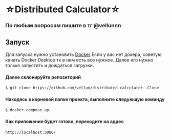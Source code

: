 # ☆Distributed Calculator☆

### По любым вопросам пишите в тг @vellunnn

## Запуск

Для запуска нужно установить [Docker](https://docs.docker.com/compose/install/)
Если у вас нет докера, советую качать Docker Desktop тк в нем есть все нужное. Далее его нужно только запустить и дождаться загрузки. 

#### Далее склонируйте репозиторий
```
$ git clone https://github.com/vellun/distributed-calculator--Clone
```
#### Находясь в корневой папке проекта, выполните следующую команду

``` 
$ docker-compose up
```
#### Как приложение будет готово, переходите на адрес

``` 
http://localhost:3000/
```


